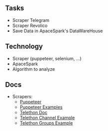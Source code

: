 ## Tasks

- Scraper Telegram
- Scraper Revolico
- Save Data in ApaceSpark's DataWareHouse

## Technology

- Scraper (puppeteer, selenium, ...)
- ApaceSpark
- Algorithm to analyze

## Docs

- Scrapers:
  - [Puppeteer](https://pptr.dev)
  - [Puppeteer Examples](https://github.com/puppeteer/puppeteer/tree/main/examples)
  - [Telethon Doc](https://docs.telethon.dev/en/stable/)
  - [Telethon Channel Example](https://github.com/cuban-digital-language/telegram)
  - [Telethon Groups Example](https://github.com/cuban-digital-language/telegram-groups-crawler)
